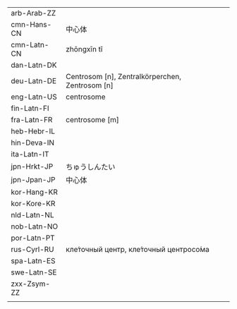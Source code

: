 | | | |
|-|-|-|
| arb-Arab-ZZ |  |  |
| cmn-Hans-CN | 中心体 |  |
| cmn-Latn-CN | zhōngxīn tǐ |  |
| dan-Latn-DK |  |  |
| deu-Latn-DE | Centrosom [n], Zentralkörperchen, Zentrosom [n] |  |
| eng-Latn-US | centrosome |  |
| fin-Latn-FI |  |  |
| fra-Latn-FR | centrosome [m] |  |
| heb-Hebr-IL |  |  |
| hin-Deva-IN |  |  |
| ita-Latn-IT |  |  |
| jpn-Hrkt-JP | ちゅうしんたい |  |
| jpn-Jpan-JP | 中心体 |  |
| kor-Hang-KR |  |  |
| kor-Kore-KR |  |  |
| nld-Latn-NL |  |  |
| nob-Latn-NO |  |  |
| por-Latn-PT |  |  |
| rus-Cyrl-RU | кле́точный центр, кле́точный центросо́ма |  |
| spa-Latn-ES |  |  |
| swe-Latn-SE |  |  |
| zxx-Zsym-ZZ |  |  |
|  |  |  |